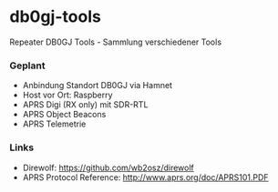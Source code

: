 # db0gj-tools
Repeater DB0GJ Tools - Sammlung verschiedener Tools

### Geplant ###
- Anbindung Standort DB0GJ via Hamnet
- Host vor Ort: Raspberry
- APRS Digi (RX only) mit SDR-RTL
- APRS Object Beacons
- APRS Telemetrie

### Links ###
- Direwolf: https://github.com/wb2osz/direwolf
- APRS Protocol Reference: http://www.aprs.org/doc/APRS101.PDF
